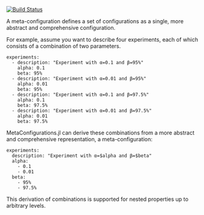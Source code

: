 [![Build Status](https://travis-ci.org/mirkobunse/MetaConfigurations.jl.svg?branch=master)](https://travis-ci.org/mirkobunse/MetaConfigurations.jl)

A meta-configuration defines a set of configurations as a single, more abstract and comprehensive configuration.

For example, assume you want to describe four experiments, each of which consists of a combination of two parameters.

```
experiments:
  - description: "Experiment with α=0.1 and β=95%"
    alpha: 0.1
    beta: 95%
  - description: "Experiment with α=0.01 and β=95%"
    alpha: 0.01
    beta: 95%
  - description: "Experiment with α=0.1 and β=97.5%"
    alpha: 0.1
    beta: 97.5%
  - description: "Experiment with α=0.01 and β=97.5%"
    alpha: 0.01
    beta: 97.5%
```

MetaConfigurations.jl can derive these combinations from a more abstract and comprehensive representation, a meta-configuration:

```
experiments:
  description: "Experiment with α=$alpha and β=$beta"
  alpha:
    - 0.1
    - 0.01
  beta:
    - 95%
    - 97.5%
```

This derivation of combinations is supported for nested properties up to arbitrary levels.

